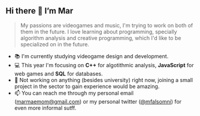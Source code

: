 ## Hi there 👋 I’m Mar
> My passions are videogames and music, I'm trying to work on both of them in the future. I love learning about programming, specially algorithm analysis and creative programming, which I'd like to be specialized on in the future.
- 📚 I'm currently studying videogame design and development. 
- 💻 This year I'm focusing on **C++** for algotithmic analysis, **JavaScript** for web games and **SQL** for databases.
- 🔭 Not working on anything (besides university) right now, joining a small project in the sector to gain experience would be amazing.
- 📫 You can reach me through my personal email (marmaemom@gmail.com) or my personal twitter ([@mfalsomni](https://twitter.com/mfalsomni)) for even more informal sutff.

<!--- - 💬 --->

<!---
martamaestro/martamaestro is a ✨ special ✨ repository because its `README.md` (this file) appears on your GitHub profile.
You can click the Preview link to take a look at your changes.
--->
